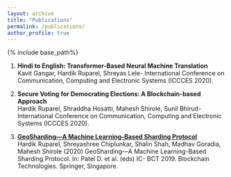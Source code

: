 ```yaml
---
layout: archive
title: "Publications"
permalink: /publications/
author_profile: true
---
```


{% include base_path%}

1. **Hindi to English: Transformer-Based Neural Machine Translation** <br/>
    Kavit Gangar, Hardik Ruparel, Shreyas Lele- International Conference on Communication, Computing and Electronic Systems (ICCCES 2020).

2. **Secure Voting for Democrating Elections: A Blockchain-based Approach** </br>
   Hardik Ruparel, Shraddha Hosatti, Mahesh Shirole, Sunil Bhirud- International Conference on Communication, Computing and Electronic Systems (ICCCES 2020).

3. [**GeoSharding—A Machine Learning-Based Sharding Protocol**](https://link.springer.com/chapter/10.1007/978-981-15-4542-9_10) <br/>
   Hardik Ruparel, Shreyashree Chiplunkar, Shalin Shah, Madhav Goradia, Mahesh Shirole (2020) GeoSharding—A Machine Learning-Based Sharding Protocol. In: Patel D. et al. (eds) IC-   BCT 2019. Blockchain Technologies. Springer, Singapore.
